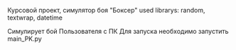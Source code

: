 Курсовой проект, симулятор боя "Боксер"
used librarys: random, textwrap, datetime

Симулирует бой Пользователя с ПК
Для запуска необходимо запустить main_PK.py
